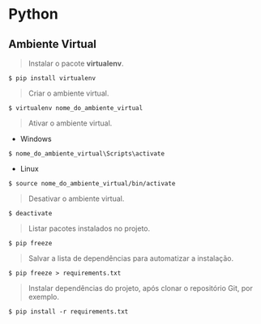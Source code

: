# Python

## Ambiente Virtual

> Instalar o pacote **virtualenv**.

```
$ pip install virtualenv
```

> Criar o ambiente virtual.

```
$ virtualenv nome_do_ambiente_virtual 
```

> Ativar o ambiente virtual.

- Windows

```
$ nome_do_ambiente_virtual\Scripts\activate
```

- Linux

```
$ source nome_do_ambiente_virtual/bin/activate
```

> Desativar o ambiente virtual.

```
$ deactivate
```

> Listar pacotes instalados no projeto.
```
$ pip freeze
```

> Salvar a lista de dependências para automatizar a instalação.
```
$ pip freeze > requirements.txt
```

> Instalar dependências do projeto, após clonar o repositório Git, por exemplo.
```
$ pip install -r requirements.txt
```
